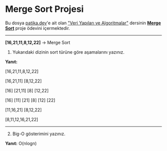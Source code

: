 # Merge Sort Projesi

Bu dosya [patika.dev](https://www.patika.dev/tr)'e ait olan ["Veri Yapıları ve Algoritmalar"](https://academy.patika.dev/courses/veri-yapilari-ve-algoritmalar) dersinin [**Merge Sort**](https://academy.patika.dev/courses/veri-yapilari-ve-algoritmalar/merge-sort) proje ödevini içermektedir.

***
**[16,21,11,8,12,22]** -> Merge Sort

1. Yukarıdaki dizinin sort türüne göre aşamalarını yazınız.

**Yanıt:**

[16,21,11,8,12,22]

[16,21,11]  [8,12,22]

[16] [21,11]   [8] [12,22]

[16] [11] [21] [8] [12] [22]

[11,16,21] [8,12,22]

[8,11,12,16,21,22]

***

2. Big-O gösterimini yazınız.

**Yanıt:** O(nlogn)

